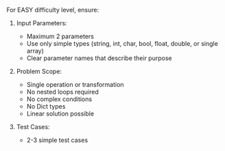 For EASY difficulty level, ensure:

1. Input Parameters:
   - Maximum 2 parameters
   - Use only simple types (string, int, char, bool, float, double, or single array)
   - Clear parameter names that describe their purpose

2. Problem Scope:
   - Single operation or transformation
   - No nested loops required
   - No complex conditions
   - No Dict types
   - Linear solution possible

3. Test Cases:
   - 2-3 simple test cases
